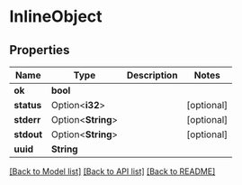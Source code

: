 # InlineObject

## Properties

Name | Type | Description | Notes
------------ | ------------- | ------------- | -------------
**ok** | **bool** |  | 
**status** | Option<**i32**> |  | [optional]
**stderr** | Option<**String**> |  | [optional]
**stdout** | Option<**String**> |  | [optional]
**uuid** | **String** |  | 

[[Back to Model list]](../README.md#documentation-for-models) [[Back to API list]](../README.md#documentation-for-api-endpoints) [[Back to README]](../README.md)


